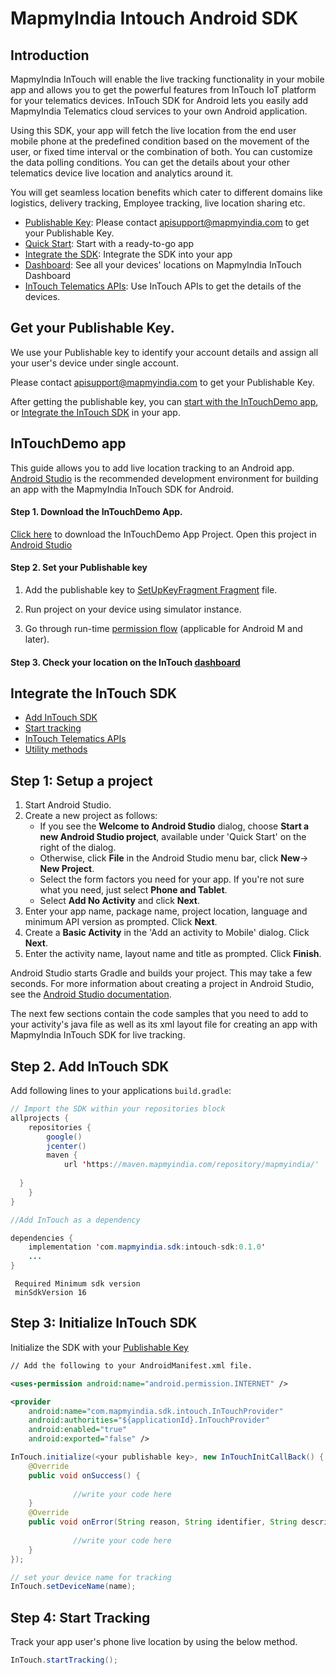 # MapmyIndia Intouch Android SDK
## Introduction

MapmyIndia InTouch  will enable the live tracking functionality in your mobile app and allows you to get the powerful features from InTouch IoT platform for your telematics devices. InTouch SDK for Android lets you easily add MapmyIndia Telematics cloud services to your own Android application. 

Using this SDK, your app will fetch the live location from the end user mobile phone at the predefined condition based on the movement of the user, or fixed time interval or the combination of both. You can customize the data polling conditions. You can get the details about your other telematics device live location and analytics around it.

You will get seamless location benefits which cater to different domains like logistics, delivery tracking, Employee tracking, live location sharing etc.

-  [Publishable Key](#publishablekey): Please contact apisupport@mapmyindia.com to get your Publishable Key.
-   [Quick Start](https://github.com/MapmyIndia/mapmyindia-intouch-android-sdk#intouchdemo-app): Start with a ready-to-go app
-   [Integrate the SDK](#IntegrateIntouchSDK): Integrate the SDK into your app
-   [Dashboard](https://github.com/MapmyIndia/mapmyindia-intouch-android-sdk/wiki#-intouch-telematics-apis): See all your devices' locations on MapmyIndia InTouch Dashboard
- [InTouch Telematics APIs](https://github.com/MapmyIndia/mapmyindia-intouch-android-sdk/wiki): Use InTouch APIs to get the details of the devices.

## <a name="publishablekey">Get your Publishable Key. 

We use your Publishable key to identify your account details and assign all your user's device under single account. 

Please contact [apisupport@mapmyindia.com](mailto:apisupport@mapmyindia.com) to get your Publishable Key.

After getting the publishable key, you can [start with the InTouchDemo app](https://github.com/MapmyIndia/mapmyindia-intouch-android-sdk), or [Integrate the InTouch SDK](https://github.com/MapmyIndia/mapmyindia-intouch-android-sdk) in your app.

## <a name= "InTouchDemoApp">InTouchDemo app</a>
This guide allows you to add live location tracking to an Android app. [Android Studio](https://developer.android.com/studio/index.html) is the recommended development environment for building an app with the MapmyIndia InTouch SDK for Android.
#### Step 1. Download the InTouchDemo App.
[Click here](https://github.com/MapmyIndia/mapmyindia-intouch-android-sdk/archive/master.zip) to download the InTouchDemo App Project. Open this project in [Android Studio](https://developer.android.com/studio/index.html)

#### Step 2. Set your Publishable key

1.  Add the publishable key to  [SetUpKeyFragment Fragment](https://github.com/MapmyIndia/mapmyindia-intouch-android-sdk)  file.
    
2.  Run project on your device using simulator instance.
    
3.  Go through run-time [permission flow](https://developer.android.com/training/permissions/requesting) (applicable for Android M and later).

#### Step 3. Check your location on the InTouch [dashboard](https://intouch.mapmyindia.com/nextgen)

## <a name="IntegrateIntouchSDK">Integrate the InTouch SDK
-  [Add InTouch SDK](#AddInTouchSDK)
-  [Start tracking](#StartTracking)
- [InTouch Telematics APIs](https://github.com/MapmyIndia/mapmyindia-intouch-android-sdk/wiki#-intouch-telematics-apis)
-  [Utility methods](https://github.com/MapmyIndia/mapmyindia-intouch-android-sdk/wiki/Utility-Methods)

## Step 1: Setup a project

1.  Start Android Studio.
2.  Create a new project as follows:
    -   If you see the  **Welcome to Android Studio**  dialog, choose  **Start a new Android Studio project**, available under 'Quick Start' on the right of the dialog.
    -   Otherwise, click  **File**  in the Android Studio menu bar, click  **New**-> **New Project**.
    -   Select the form factors you need for your app. If you're not sure what you need, just select  **Phone and Tablet**.
    -   Select  **Add No Activity**  and click  **Next**.
3.  Enter your app name, package name, project location, language and minimum API version as prompted. Click  **Next**.
4.  Create a  **Basic Activity**  in the 'Add an activity to Mobile' dialog. Click  **Next**.
5.  Enter the activity name, layout name and title as prompted. Click  **Finish**.

Android Studio starts Gradle and builds your project. This may take a few seconds. For more information about creating a project in Android Studio, see the  [Android Studio documentation](https://developer.android.com/studio/projects/create-project.html).

The next few sections contain the code samples that you need to add to your activity's java file as well as its xml layout file for creating an app with MapmyIndia InTouch SDK for live tracking.


## <a name="AddInTouchSDK">Step 2. Add InTouch SDK</a>

Add following lines to your applications  `build.gradle`:
```java
// Import the SDK within your repositories block
allprojects {  
    repositories {  
        google()  
        jcenter()  
        maven {  
            url 'https://maven.mapmyindia.com/repository/mapmyindia/'  
  
  }  
    }  
}

//Add InTouch as a dependency

dependencies {
    implementation 'com.mapmyindia.sdk:intouch-sdk:0.1.0'
    ...
}
```
```
 Required Minimum sdk version
 minSdkVersion 16  
 ```
## Step 3: Initialize InTouch SDK

Initialize the SDK with your [Publishable Key](Test)

~~~xml
// Add the following to your AndroidManifest.xml file.

<uses-permission android:name="android.permission.INTERNET" />

<provider
    android:name="com.mapmyindia.sdk.intouch.InTouchProvider"
    android:authorities="${applicationId}.InTouchProvider"
    android:enabled="true"
    android:exported="false" />
~~~
~~~java
InTouch.initialize(<your publishable key>, new InTouchInitCallBack() {
	@Override
	public void onSuccess() {
	                  
			  //write your code here                      
	}
	@Override
	public void onError(String reason, String identifier, String description) {
	                  
			  //write your code here
	}
});

// set your device name for tracking
InTouch.setDeviceName(name); 
~~~


## <a name="StartTracking">Step 4: Start Tracking</a> 


Track your app user's phone live location by using the below method.

 ```java
 InTouch.startTracking();
```



